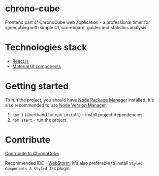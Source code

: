 # chrono-cube
Frontend part of ChronoCube web application - 
a professional timer for speecubing with simple UI, scoreboard, guides and statistics analysis.


# Technologies stack
- [React.js](https://reactjs.org/)
- [Material UI components](https://material-ui.com/)

# Getting started
To run the project, you should have [Node Package Manager](https://www.npmjs.com/) installed. It's also recommended to use 
[Node Version Manager](https://github.com/nvm-sh/nvm).

1. `npm i` (shorthand for `npm install`) - install project dependencies. 
2. `npm start` - run the project.

# Contribute
[Contribute to ChronoCube](https://github.com/users/Eug-VS/projects/3)

Recommended IDE - [WebStorm](https://www.jetbrains.com/webstorm/). It's also preferable to install 
`Styled Components & Styled JSX` plugin.
